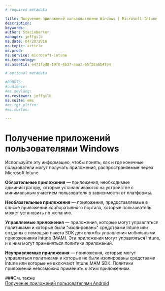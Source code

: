 ```yaml
---
# required metadata

title: Получение приложений пользователями Windows | Microsoft Intune
description:
keywords:
author: Staciebarker
manager: jeffgilb
ms.date: 04/28/2016
ms.topic: article
ms.prod:
ms.service: microsoft-intune
ms.technology:
ms.assetid: e471fed8-19f0-4b37-aaa2-65f28a6b4794

# optional metadata

#ROBOTS:
#audience:
#ms.devlang:
ms.reviewer: jeffgilb
ms.suite: ems
#ms.tgt_pltfrm:
#ms.custom:

---
```



# Получение приложений пользователями Windows

Используйте эту информацию, чтобы понять, как и где конечные пользователи могут получать приложения, распространяемые через Microsoft Intune. 

**Обязательные приложения** — приложения, необходимые администратору, которые устанавливаются на устройстве с минимальным участием пользователя в зависимости от платформы.

**Необязательные приложения** — приложения, предоставляемые в списке приложений корпоративного портала, которые пользователь может установить по желанию.

**Управляемые приложения** — приложения, которые могут управляться политиками и которые были "изолированы" средствами Intune или созданы с помощью пакета SDK для службы управления мобильными приложениями Intune (MAM). Эти приложения могут управляться Intune, и к ним могут применяться политики приложений.

**Неуправляемые приложения** — приложения, которые могут управляться политиками и которые не были изолированы средствами Intune или которые не включают Intune MAM SDK. Политики приложений невозможно применить к этим приложениям.

###См. также</br>
[Получение приложений пользователями Android](how-your-ios-users-get-their-apps.md)


<!--HONumber=May16_HO2-->


